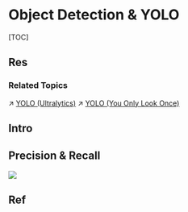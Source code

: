 # Object Detection & YOLO

[TOC]



## Res
### Related Topics
↗ [YOLO (Ultralytics)](../../../../../🏗️%20AI%20(Data)%20Infrastructure%20&%20Techniques%20Stack/🛫%20Foundation%20Models%20&%20Libraries%20&%20SDKs/ML%20Programming%20&%20Frameworks/⭐️%20Python%20Based%20AI/YOLO%20(Ultralytics)/YOLO%20(Ultralytics).md)
↗ [YOLO (You Only Look Once)](../../../2️⃣%20Neural%20Network%20Models%20🗿/CNN%20(Convolutional%20Neural%20Network)/YOLO%20(You%20Only%20Look%20Once)/YOLO%20(You%20Only%20Look%20Once).md)



## Intro

## Precision & Recall
[![](https://upload.wikimedia.org/wikipedia/commons/thumb/2/26/Precisionrecall.svg/350px-Precisionrecall.svg.png)](https://en.wikipedia.org/wiki/File:Precisionrecall.svg)



## Ref
[Precision & Recall | Wikipedia]: https://en.wikipedia.org/wiki/Precision_and_recall


